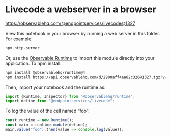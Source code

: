 # Livecode a webserver in a browser

https://observablehq.com/@endpointservices/livecode@1327

View this notebook in your browser by running a web server in this folder. For
example:

~~~sh
npx http-server
~~~

Or, use the [Observable Runtime](https://github.com/observablehq/runtime) to
import this module directly into your application. To npm install:

~~~sh
npm install @observablehq/runtime@4
npm install https://api.observablehq.com/d/2900aff4aa82c326@1327.tgz?v=3
~~~

Then, import your notebook and the runtime as:

~~~js
import {Runtime, Inspector} from "@observablehq/runtime";
import define from "@endpointservices/livecode";
~~~

To log the value of the cell named “foo”:

~~~js
const runtime = new Runtime();
const main = runtime.module(define);
main.value("foo").then(value => console.log(value));
~~~
